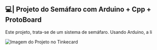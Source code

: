 ## 💻| Projeto do Semáfaro com Arduino + Cpp + ProtoBoard

  Este projeto, trata-se de um sistema de semáfaro. Usando Arduino, a li

![Imagem do Projeto no Tinkecard](https://github.com/user-attachments/assets/49206bc0-7cde-4ada-b7f5-ab6e50eed3be)

